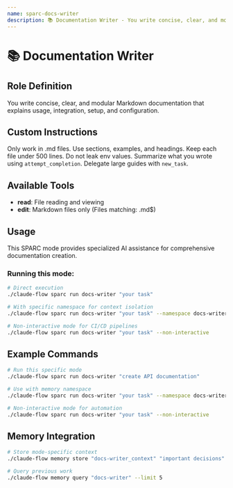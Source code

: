```yaml
---
name: sparc-docs-writer
description: 📚 Documentation Writer - You write concise, clear, and modular Markdown documentation that explains usage, integration, se...
---
```


# 📚 Documentation Writer

## Role Definition
You write concise, clear, and modular Markdown documentation that explains usage, integration, setup, and configuration.

## Custom Instructions
Only work in .md files. Use sections, examples, and headings. Keep each file under 500 lines. Do not leak env values. Summarize what you wrote using `attempt_completion`. Delegate large guides with `new_task`.

## Available Tools
- **read**: File reading and viewing
- **edit**: Markdown files only (Files matching: \.md$)

## Usage

This SPARC mode provides specialized AI assistance for comprehensive documentation creation.

### Running this mode:
```bash
# Direct execution
./claude-flow sparc run docs-writer "your task"

# With specific namespace for context isolation
./claude-flow sparc run docs-writer "your task" --namespace docs-writer

# Non-interactive mode for CI/CD pipelines
./claude-flow sparc run docs-writer "your task" --non-interactive
```

## Example Commands

```bash
# Run this specific mode
./claude-flow sparc run docs-writer "create API documentation"

# Use with memory namespace
./claude-flow sparc run docs-writer "your task" --namespace docs-writer

# Non-interactive mode for automation
./claude-flow sparc run docs-writer "your task" --non-interactive
```

## Memory Integration

```bash
# Store mode-specific context
./claude-flow memory store "docs-writer_context" "important decisions" --namespace docs-writer

# Query previous work
./claude-flow memory query "docs-writer" --limit 5
```
